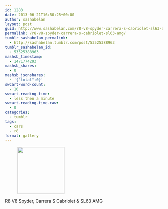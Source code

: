 ```yaml
---
id: 1283
date: 2013-06-21T16:50:25+00:00
author: sashabelan
layout: post
guid: http://www.sashabelan.com/r8-v8-spyder-carrera-s-cabriolet-sl63-amg/
permalink: /r8-v8-spyder-carrera-s-cabriolet-sl63-amg/
tumblr_sashabelan_permalink:
  - http://sashabelan.tumblr.com/post/53525388963
tumblr_sashabelan_id:
  - 53525388963
mashsb_timestamp:
  - 1471774293
mashsb_shares:
  - 0
mashsb_jsonshares:
  - '{"total":0}'
swcart-word-count:
  - 10
swcart-reading-time:
  - less then a minute
swcart-reading-time-raw:
  - 0
categories:
  - tumblr
tags:
  - cars
  - r8
format: gallery
---
```

<div id='gallery-494' class='gallery galleryid-1283 gallery-columns-3 gallery-size-thumbnail'>
  <figure class='gallery-item'> 
  
  <div class='gallery-icon portrait'>
    <a href='http://www.sashabelan.ru/r8-v8-spyder-carrera-s-cabriolet-sl63-amg/attachment/1284/'><img width="150" height="150" src="http://www.sashabelan.ru/wp-content/uploads/2013/06/tumblr_mor5g0QbgD1qarj97o1_1280-150x150.jpg" class="attachment-thumbnail size-thumbnail" alt="" /></a>
  </div></figure>
</div>

R8 V8 Spyder, Carrera S Cabriolet & SL63 AMG